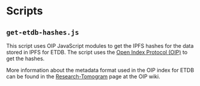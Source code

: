 Scripts
=======

`get-etdb-hashes.js`
--------------------

This script uses OIP JavaScript modules to get the IPFS hashes for the data stored in IPFS for ETDB.  The script uses the [Open Index Protocol (OIP)](https://oip.wiki/Main_Page) to get the hashes.

More information about the metadata format used in the OIP index for ETDB can be found in the [Research-Tomogram](https://oip.wiki/Research-Tomogram) page at the OIP wiki.
